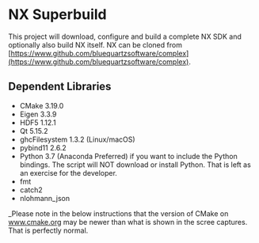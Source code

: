 # NX Superbuild #

This project will download, configure and build a complete NX SDK and optionally also build NX itself. NX can be cloned from [https://www.github.com/bluequartzsoftware/complex](https://www.github.com/bluequartzsoftware/complex). 

## Dependent Libraries ##

+ CMake 3.19.0
+ Eigen 3.3.9
+ HDF5 1.12.1
+ Qt 5.15.2
+ ghcFilesystem 1.3.2 (Linux/macOS)
+ pybind11 2.6.2
+ Python 3.7 (Anaconda Preferred) if you want to include the Python bindings. The script will NOT download or install Python. That is left as an exercise for the developer.
+ fmt
+ catch2
+ nlohmann_json

_Please note in the below instructions that the version of CMake on www.cmake.org may be newer than what is shown in the scree captures. That is perfectly normal.
